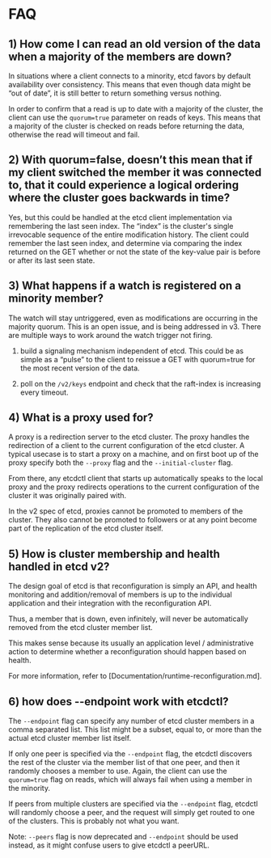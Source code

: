 # FAQ
## 1) How come I can read an old version of the data when a majority of the members are down?  

In situations where a client connects to a minority, etcd
favors by default availability over consistency. This means that even though
data might be “out of date”, it is still better to return something versus
nothing. 

In order to confirm that a read is up to date with a majority of the cluster,
the client can use the `quorum=true` parameter on reads of keys. This means
that a majority of the cluster is checked on reads before returning the data,
otherwise the read will timeout and fail.

## 2) With quorum=false, doesn’t this mean that if my client switched the member it was connected to, that it could experience a logical ordering where the cluster goes backwards in time? 

Yes, but this could be handled at the etcd client implementation via
remembering the last seen index. The “index” is the cluster's single
irrevocable sequence of the entire modification history. The client could
remember the last seen index, and determine via comparing the index returned on
the GET whether or not the state of the key-value pair is before or after its
last seen state. 

## 3) What happens if a watch is registered on a minority member? 

The watch will stay untriggered, even as modifications are occurring in the
majority quorum. This is an open issue, and is being addressed in v3. There are
multiple ways to work around the watch trigger not firing. 

1) build a signaling mechanism independent of etcd. This could be as simple as
a “pulse” to the client to reissue a GET with quorum=true for the most recent
version of the data. 
   
2) poll on the `/v2/keys` endpoint and check that the raft-index is increasing every
timeout. 

## 4) What is a proxy used for? 

A proxy is a redirection server to the etcd cluster. The proxy handles the
redirection of a client to the current configuration of the etcd cluster. A
typical usecase is to start a proxy on a machine, and on first boot up of the
proxy specify both the `--proxy` flag and the `--initial-cluster` flag. 

From there, any etcdctl client that starts up automatically speaks to the local
proxy and the proxy redirects operations to the current configuration of the
cluster it was originally paired with. 

In the v2 spec of etcd, proxies cannot be promoted to members of the cluster.
They also cannot be promoted to followers or at any point become part of the
replication of the etcd cluster itself. 

## 5) How is cluster membership and health handled in etcd v2? 

The design goal of etcd is that reconfiguration is simply an API, and health
monitoring and addition/removal of members is up to the individual application
and their integration with the reconfiguration API. 

Thus, a member that is down, even infinitely, will never be automatically
removed from the etcd cluster member list. 

This makes sense because its usually an application level / administrative
action to determine whether a reconfiguration should happen based on health. 

For more information, refer to [Documentation/runtime-reconfiguration.md].

## 6) how does --endpoint work with etcdctl? 

The `--endpoint` flag can specify any number of etcd cluster members in a comma
separated list. This list might be a subset, equal to, or more than the actual
etcd cluster member list itself. 

If only one peer is specified via the `--endpoint` flag, the etcdctl discovers the
rest of the cluster via the member list of that one peer, and then it randomly
chooses a member to use.  Again, the client can use the `quorum=true` flag on
reads, which will always fail when using a member in the minority. 

If peers from multiple clusters are specified via the `--endpoint` flag, etcdctl
will randomly choose a peer, and the request will simply get routed to one of
the clusters. This is probably not what you want. 

Note: `--peers` flag is now deprecated and `--endpoint` should be used instead,
as it might confuse users to give etcdctl a peerURL.

